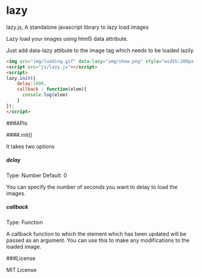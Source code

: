 lazy
====

lazy.js, A standalone javascript library to lazy load images

Lazy load your images using html5 data attribute.

Just add data-lazy attibute to the image tag which needs to be loaded lazily.

```HTML
<img src="img/loading.gif" data-lazy="img/show.png" style="width:200px; height:200px;" />
<script src="js/lazy.js"></script>
<script>
lazy.init({
	delay:1000,
	callback : function(elem){ 
	  console.log(elem)
	}
});
</script>
```

###APIs

####.init()

It takes two options

##### delay
Type: Number Default: 0

You can specify the number of seconds you want to delay to load the images.

##### callback
Type: Function

A callback function to which the element which has been updated will be passed as an argument. You can use this to
make any modifications to the loaded image.

###License

MIT License

